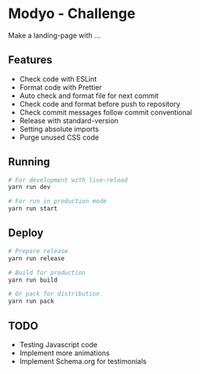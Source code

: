 # Modyo - Challenge

Make a landing-page with ...

## Features

- Check code with ESLint
- Format code with Prettier
- Auto check and format file for next commit
- Check code and format before push to repository
- Check commit messages follow commit conventional
- Release with standard-version
- Setting absolute imports
- Purge unused CSS code

## Running

```bash
# For development with live-reload
yarn run dev

# For run in production mode
yarn run start
```

## Deploy

```bash
# Prepare release
yarn run release

# Build for production
yarn run build

# Or pack for distribution
yarn run pack
```

## TODO

- Testing Javascript code
- Implement more animations
- Implement Schema.org for testimonials

